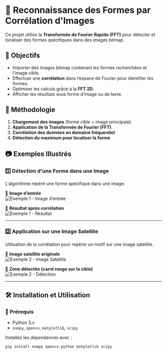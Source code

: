 # 🎯 Reconnaissance des Formes par Corrélation d'Images

Ce projet utilise la **Transformée de Fourier Rapide (FFT)** pour détecter et localiser des formes spécifiques dans des images bitmap.

## 📌 Objectifs
- Importer des images bitmap contenant les formes recherchées et l’image cible.
- Effectuer une **corrélation** dans l’espace de Fourier pour identifier les formes.
- Optimiser les calculs grâce à la **FFT 2D**.
- Afficher les résultats sous forme d’image ou de texte.

## 🔬 Méthodologie
1. **Chargement des images** (forme cible + image principale).
2. **Application de la Transformée de Fourier (FFT)**.
3. **Corrélation des données en domaine fréquentiel**.
4. **Détection du maximum pour localiser la forme**.

## 📷 Exemples Illustrés

### **1️⃣ Détection d'une Forme dans une Image**
L'algorithme repère une forme spécifique dans une image.

🔹 **Image d’entrée**  
![Exemple 1 - Image d’entrée](https://via.placeholder.com/300)

🔹 **Résultat après corrélation**  
![Exemple 1 - Résultat](https://via.placeholder.com/300)

---

### **2️⃣ Application sur une Image Satellite**
Utilisation de la corrélation pour repérer un motif sur une image satellite.

🔹 **Image satellite originale**  
![Exemple 2 - Image Satellite](https://via.placeholder.com/300)

🔹 **Zone détectée (carré rouge sur la cible)**  
![Exemple 2 - Détection](https://via.placeholder.com/300)

---

## 🛠️ Installation et Utilisation
### **🔹 Prérequis**
- Python 3.x
- `numpy`, `opencv`, `matplotlib`, `scipy`

Installez les dépendances avec :
```sh
pip install numpy opencv-python matplotlib scipy
